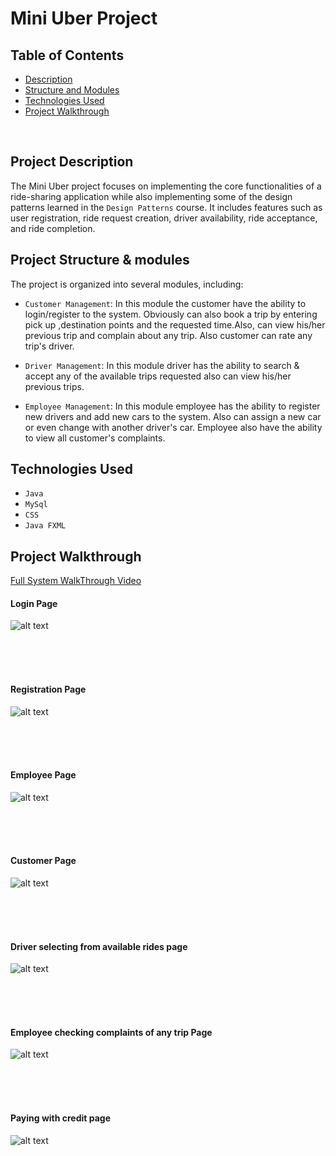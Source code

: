 # Mini Uber Project


## Table of Contents
- [Description](#project-description) <br />
- [Structure and Modules](#project-structure--modules) <br />
- [Technologies Used](#technologies-used) <br />
- [Project Walkthrough](#project-walkthrough) 

<br />

## Project Description
The Mini Uber project focuses on implementing the core functionalities of a ride-sharing application while also implementing some of the design patterns learned in the `Design Patterns` course. It includes features such as user registration, ride request creation, driver availability, ride acceptance, and ride completion.

## Project Structure & modules
The project is organized into several modules, including:
- `Customer Management`: In this module the customer have the ability to login/register to the system. Obviously can also book a trip by entering pick up ,destination points and the requested time.Also, can view his/her previous trip and complain about any trip. Also customer can rate any trip's driver.


- `Driver Management`: In this module driver has the ability to search & accept any of the available trips requested also can view his/her previous trips.


- `Employee Management`: In this module employee has the ability to register new drivers and add new cars to the system. Also can assign a new car or even change with another driver's car. Employee also have the ability to view all customer's complaints.


## Technologies Used

- `Java`
- `MySql`
- `CSS`
- `Java FXML`


## Project Walkthrough

[Full System WalkThrough Video](https://drive.google.com/file/d/1oZnsU3TCUq4WgkhGB5kYL9dI8l2gNwbd/view?usp=drive_link)
<br />

#### Login Page
![alt text](project-imgs/1.png "Login Page")

<br />
<br />
<br />

#### Registration Page
![alt text](project-imgs/2.png "Registeration Page")

<br />
<br />
<br />

#### Employee Page
![alt text](project-imgs/6.png "Employee Page")

<br />
<br />
<br />

#### Customer Page
![alt text](project-imgs/3.png "Customer Page")

<br />
<br />
<br />





#### Driver selecting from available rides page
![alt text](project-imgs/5.png "Driver selecting from available rides page")

<br />
<br />
<br />


#### Employee checking complaints of any trip Page
![alt text](project-imgs/7.png "Employee checking complaints of any trip Page")

<br />
<br />
<br />

#### Paying with credit page
![alt text](project-imgs/8.png "Paying with credit page")


